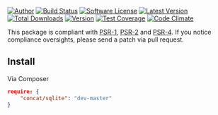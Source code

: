 [![Author](http://img.shields.io/badge/author-@rudi_theunissen-blue.svg?style=flat)](https://twitter.com/rudi_theunissen)
[![Build Status](https://img.shields.io/travis/concat/sqlite/master.svg?style=flat)](https://travis-ci.org/concat/sqlite)
[![Software License](https://img.shields.io/packagist/l/concat/sqlite.svg?style=flat)](LICENSE.md)
[![Latest Version](https://img.shields.io/github/tag/concat/sqlite.svg?style=flat&label=release)](https://github.com/concat/sqlite/tags)
[![Total Downloads](https://img.shields.io/packagist/dt/concat/sqlite.svg?style=flat)](https://packagist.org/packages/concat/sqlite)
[![Version](https://img.shields.io/packagist/v/concat/sqlite.svg?style=flat)](https://packagist.org/packages/concat/sqlite)
[![Test Coverage](https://codeclimate.com/github/concat/sqlite/badges/coverage.svg?style=flat)](https://codeclimate.com/github/concat/sqlite)
[![Code Climate](https://codeclimate.com/github/concat/sqlite/badges/gpa.svg?style=flat)](https://codeclimate.com/github/concat/sqlite)

This package is compliant with [PSR-1], [PSR-2] and [PSR-4]. If you notice compliance oversights,
please send a patch via pull request.

[PSR-1]: https://github.com/php-fig/fig-standards/blob/master/accepted/PSR-1-basic-coding-standard.md
[PSR-2]: https://github.com/php-fig/fig-standards/blob/master/accepted/PSR-2-coding-style-guide.md
[PSR-4]: https://github.com/php-fig/fig-standards/blob/master/accepted/PSR-4-autoloader.md

## Install

Via Composer

``` json
require: {
    "concat/sqlite": "dev-master"
}
```

